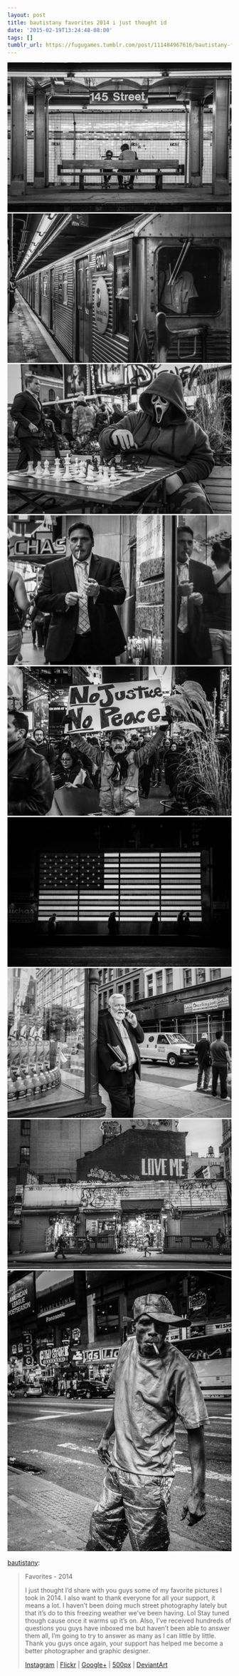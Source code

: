 ```yaml
---
layout: post
title: bautistany favorites 2014 i just thought id
date: '2015-02-19T13:24:48-08:00'
tags: []
tumblr_url: https://fugugames.tumblr.com/post/111484967616/bautistany-favorites-2014-i-just-thought-id
---
```

 ![](/tumblr_files/tumblr_nk16uygJGB1taat2so1_1280.jpg)  
 ![](/tumblr_files/tumblr_nk16uygJGB1taat2so2_1280.jpg)  
 ![](/tumblr_files/tumblr_nk16uygJGB1taat2so5_1280.jpg)  
 ![](/tumblr_files/tumblr_nk16uygJGB1taat2so9_1280.jpg)  
 ![](/tumblr_files/tumblr_nk16uygJGB1taat2so8_1280.jpg)  
 ![](/tumblr_files/tumblr_nk16uygJGB1taat2so4_1280.jpg)  
 ![](/tumblr_files/tumblr_nk16uygJGB1taat2so6_1280.jpg)  
 ![](/tumblr_files/tumblr_nk16uygJGB1taat2so7_1280.jpg)  
 ![](/tumblr_files/tumblr_nk16uygJGB1taat2so3_1280.jpg)  
  

[bautistany](http://bautistany.tumblr.com/post/111484532113/favorites-2014-i-just-thought-id-share-with-you):

> Favorites - 2014
> 
> I just thought I’d share with you guys some of my favorite pictures I took in 2014. I also want to thank everyone for all your support, it means a lot. I haven’t been doing much street photography lately but that it’s do to this freezing weather we’ve been having. Lol Stay tuned though cause once it warms up it’s on. Also, I’ve received hundreds of questions you guys have inboxed me but haven’t been able to answer them all, I’m going to try to answer as many as I can little by little. Thank you guys once again, your support has helped me become a better photographer and graphic designer.
> 
> [Instagram](http://www.instagram.com/bautistany) | [Flickr](http://www.flickr.com/bautistany) | [Google+](https://plus.google.com/u/0/100334124572175869996/posts) | [500px](http://www.500px.com/bautistany) | [DeviantArt](http://www.bautistany.deviantart.com/)

